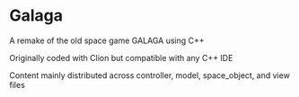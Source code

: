 # Galaga
A remake of the old space game GALAGA using C++  

Originally coded with Clion but compatible with any C++ IDE  

Content mainly distributed across controller, model, space_object, and view files
